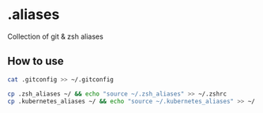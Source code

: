 # .aliases

Collection of git & zsh aliases

## How to use

```sh
cat .gitconfig >> ~/.gitconfig

cp .zsh_aliases ~/ && echo "source ~/.zsh_aliases" >> ~/.zshrc
cp .kubernetes_aliases ~/ && echo "source ~/.kubernetes_aliases" >> ~/.zshrc
```
